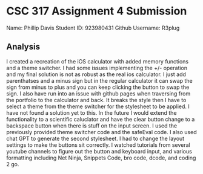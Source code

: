 # CSC 317 Assignment 4 Submission

Name: Phillip Davis
Student ID: 923980431
Github Username: R3plug

## Analysis
I created a recreation of the iOS calculator with added memory functions and a theme switcher. I had some issues implementing the +/- operation and my final solution is not as robust as the real ios calculator. I just add parenthatses and a minus sign but in the regular calculator it can swap the sign from minus to plus and you can keep clicking the button to swap the sign. I also have run into an issue with github pages when traversing from the portfolio to the calculator and back. It breaks the style then I have to select a theme from the theme switcher for the stylesheet to be applied. I have not found a solution yet to this. In the future I would extend the functionality to a scientific caluclator and have the clear button change to a backspace button when there is stuff on the input screen. I used the previously provided theme switcher code and the safeEval code. I also used chat GPT to generate the second stylesheet. I had to change the layout settings to make the buttons sit correctly. I watched tutorials from several youtube channels to figure out the button and keyboard input, and various formatting including Net Ninja, Snippets Code, bro code, dcode, and coding 2 go.
